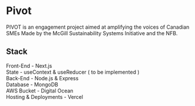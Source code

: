 # Pivot

PIVOT is an engagement project aimed at amplifying the voices of Canadian SMEs Made by the McGill Sustainability Systems Initiative and the NFB.

## Stack

Front-End - Next.js<br />
State - useContext & useReducer ( to be implemented )<br />
Back-End - Node.js & Express<br />
Database - MongoDB<br />
AWS Bucket - Digital Ocean<br />
Hosting & Deployments - Vercel<br />
